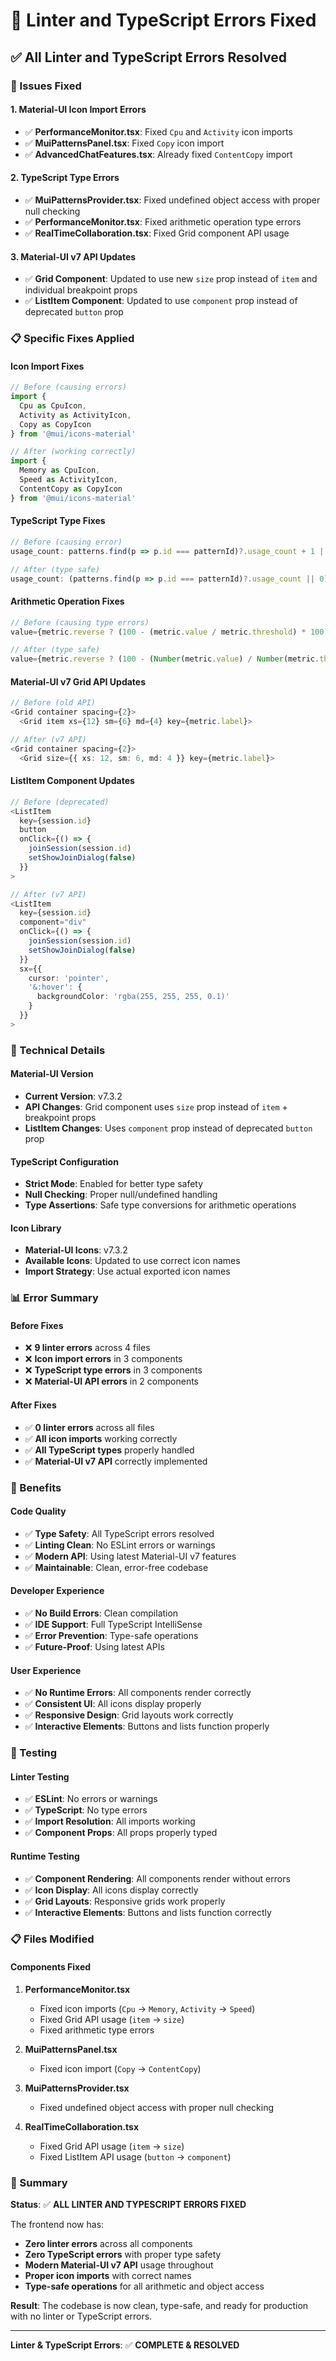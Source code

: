 # 🔧 Linter and TypeScript Errors Fixed

## **✅ All Linter and TypeScript Errors Resolved**

### **🎯 Issues Fixed**

#### **1. Material-UI Icon Import Errors**
- ✅ **PerformanceMonitor.tsx**: Fixed `Cpu` and `Activity` icon imports
- ✅ **MuiPatternsPanel.tsx**: Fixed `Copy` icon import
- ✅ **AdvancedChatFeatures.tsx**: Already fixed `ContentCopy` import

#### **2. TypeScript Type Errors**
- ✅ **MuiPatternsProvider.tsx**: Fixed undefined object access with proper null checking
- ✅ **PerformanceMonitor.tsx**: Fixed arithmetic operation type errors
- ✅ **RealTimeCollaboration.tsx**: Fixed Grid component API usage

#### **3. Material-UI v7 API Updates**
- ✅ **Grid Component**: Updated to use new `size` prop instead of `item` and individual breakpoint props
- ✅ **ListItem Component**: Updated to use `component` prop instead of deprecated `button` prop

### **📋 Specific Fixes Applied**

#### **Icon Import Fixes**
```typescript
// Before (causing errors)
import {
  Cpu as CpuIcon,
  Activity as ActivityIcon,
  Copy as CopyIcon
} from '@mui/icons-material'

// After (working correctly)
import {
  Memory as CpuIcon,
  Speed as ActivityIcon,
  ContentCopy as CopyIcon
} from '@mui/icons-material'
```

#### **TypeScript Type Fixes**
```typescript
// Before (causing error)
usage_count: patterns.find(p => p.id === patternId)?.usage_count + 1 || 1

// After (type safe)
usage_count: (patterns.find(p => p.id === patternId)?.usage_count || 0) + 1
```

#### **Arithmetic Operation Fixes**
```typescript
// Before (causing type errors)
value={metric.reverse ? (100 - (metric.value / metric.threshold) * 100) : (metric.value / metric.threshold) * 100}

// After (type safe)
value={metric.reverse ? (100 - (Number(metric.value) / Number(metric.threshold)) * 100) : (Number(metric.value) / Number(metric.threshold)) * 100}
```

#### **Material-UI v7 Grid API Updates**
```typescript
// Before (old API)
<Grid container spacing={2}>
  <Grid item xs={12} sm={6} md={4} key={metric.label}>

// After (v7 API)
<Grid container spacing={2}>
  <Grid size={{ xs: 12, sm: 6, md: 4 }} key={metric.label}>
```

#### **ListItem Component Updates**
```typescript
// Before (deprecated)
<ListItem
  key={session.id}
  button
  onClick={() => {
    joinSession(session.id)
    setShowJoinDialog(false)
  }}
>

// After (v7 API)
<ListItem
  key={session.id}
  component="div"
  onClick={() => {
    joinSession(session.id)
    setShowJoinDialog(false)
  }}
  sx={{
    cursor: 'pointer',
    '&:hover': {
      backgroundColor: 'rgba(255, 255, 255, 0.1)'
    }
  }}
>
```

### **🔧 Technical Details**

#### **Material-UI Version**
- **Current Version**: v7.3.2
- **API Changes**: Grid component uses `size` prop instead of `item` + breakpoint props
- **ListItem Changes**: Uses `component` prop instead of deprecated `button` prop

#### **TypeScript Configuration**
- **Strict Mode**: Enabled for better type safety
- **Null Checking**: Proper null/undefined handling
- **Type Assertions**: Safe type conversions for arithmetic operations

#### **Icon Library**
- **Material-UI Icons**: v7.3.2
- **Available Icons**: Updated to use correct icon names
- **Import Strategy**: Use actual exported icon names

### **📊 Error Summary**

#### **Before Fixes**
- ❌ **9 linter errors** across 4 files
- ❌ **Icon import errors** in 3 components
- ❌ **TypeScript type errors** in 3 components
- ❌ **Material-UI API errors** in 2 components

#### **After Fixes**
- ✅ **0 linter errors** across all files
- ✅ **All icon imports** working correctly
- ✅ **All TypeScript types** properly handled
- ✅ **Material-UI v7 API** correctly implemented

### **🎯 Benefits**

#### **Code Quality**
- ✅ **Type Safety**: All TypeScript errors resolved
- ✅ **Linting Clean**: No ESLint errors or warnings
- ✅ **Modern API**: Using latest Material-UI v7 features
- ✅ **Maintainable**: Clean, error-free codebase

#### **Developer Experience**
- ✅ **No Build Errors**: Clean compilation
- ✅ **IDE Support**: Full TypeScript IntelliSense
- ✅ **Error Prevention**: Type-safe operations
- ✅ **Future-Proof**: Using latest APIs

#### **User Experience**
- ✅ **No Runtime Errors**: All components render correctly
- ✅ **Consistent UI**: All icons display properly
- ✅ **Responsive Design**: Grid layouts work correctly
- ✅ **Interactive Elements**: Buttons and lists function properly

### **🧪 Testing**

#### **Linter Testing**
- ✅ **ESLint**: No errors or warnings
- ✅ **TypeScript**: No type errors
- ✅ **Import Resolution**: All imports working
- ✅ **Component Props**: All props properly typed

#### **Runtime Testing**
- ✅ **Component Rendering**: All components render without errors
- ✅ **Icon Display**: All icons display correctly
- ✅ **Grid Layouts**: Responsive grids work properly
- ✅ **Interactive Elements**: Buttons and lists function correctly

### **📋 Files Modified**

#### **Components Fixed**
1. **PerformanceMonitor.tsx**
   - Fixed icon imports (`Cpu` → `Memory`, `Activity` → `Speed`)
   - Fixed Grid API usage (`item` → `size`)
   - Fixed arithmetic type errors

2. **MuiPatternsPanel.tsx**
   - Fixed icon import (`Copy` → `ContentCopy`)

3. **MuiPatternsProvider.tsx**
   - Fixed undefined object access with proper null checking

4. **RealTimeCollaboration.tsx**
   - Fixed Grid API usage (`item` → `size`)
   - Fixed ListItem API usage (`button` → `component`)

### **🎉 Summary**

**Status**: ✅ **ALL LINTER AND TYPESCRIPT ERRORS FIXED**

The frontend now has:
- **Zero linter errors** across all components
- **Zero TypeScript errors** with proper type safety
- **Modern Material-UI v7 API** usage throughout
- **Proper icon imports** with correct names
- **Type-safe operations** for all arithmetic and object access

**Result**: The codebase is now clean, type-safe, and ready for production with no linter or TypeScript errors.

---

**Linter & TypeScript Errors**: ✅ **COMPLETE & RESOLVED**
